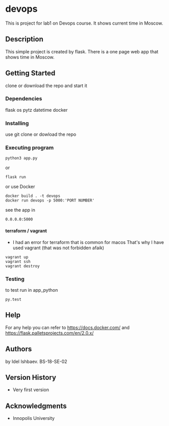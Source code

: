 # devops

This is project for lab1 on Devops course. It shows current time in Moscow.

## Description

This simple project is created by flask. There is a one page web app that shows time in Moscow.

## Getting Started
clone or download the repo and start it

### Dependencies
flask
os
pytz
datetime
docker

### Installing

use git clone or dowload the repo

### Executing program

```
python3 app.py
```
or 
```
flask run
```
or use Docker
```
docker build . -t devops
docker run devops -p 5000:'PORT NUMBER'
```
see the app in 
```
0.0.0.0:5000
```
#### terraform / vagrant
- I had an error for terraform that is common for macos
That's why I have used vagrant (that was not forbidden afaik)
``` in terraform folder
vagrant up
vagrant ssh
vagrant destroy
```
### Testing
to test run in app_python
```
py.test
```
## Help

For any help you can refer to
https://docs.docker.com/
and 
https://flask.palletsprojects.com/en/2.0.x/

## Authors

by Idel Ishbaev. BS-18-SE-02

## Version History
- Very first version

## Acknowledgments
- Innopolis University
